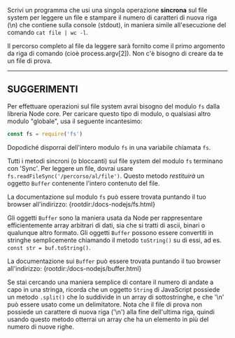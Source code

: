Scrivi un programma che usi una singola operazione **sincrona** sul file system per leggere un file e stampare il numero di caratteri di nuova riga (\n) che contiene sulla console (stdout), in maniera simile all'esecuzione del comando `cat file | wc -l`.

Il percorso completo al file da leggere sarà fornito come il primo argomento da riga di comando (cioè process.argv[2]). Non c'è bisogno di creare da te un file di prova.

----------------------------------------------------------------------
## SUGGERIMENTI

Per effettuare operazioni sul file system avrai bisogno del modulo `fs` dalla libreria Node core. Per caricare questo tipo di modulo, o qualsiasi altro modulo "globale", usa il seguente incantesimo:

```js
const fs = require('fs')
```

Dopodiché disporrai dell'intero modulo `fs` in una variabile chiamata `fs`.

Tutti i metodi sincroni (o bloccanti) sul file system del modulo `fs` terminano con 'Sync'. Per leggere un file, dovrai usare `fs.readFileSync('/percorso/al/file')`. Questo metodo *restituirà* un oggetto `Buffer` contenente l'intero contenuto del file.

La documentazione sul modulo `fs` può essere trovata puntando il tuo browser all'indirizzo:
  {rootdir:/docs-nodejs/fs.html}

Gli oggetti `Buffer` sono la maniera usata da Node per rappresentare efficientemente array arbitrari di dati, sia che si tratti di ascii, binari o qualunque altro formato. Gli oggetti `Buffer` possono essere convertiti in stringhe semplicemente chiamando il metodo `toString()` su di essi, ad es. `const str = buf.toString()`.

La documentazione sui `Buffer` può essere trovata puntando il tuo browser all'indirizzo:
  {rootdir:/docs-nodejs/buffer.html}

Se stai cercando una maniera semplice di contare il numero di andate a capo in una stringa, ricorda che un oggetto `String` di JavaScript possiede un metodo `.split()` che lo suddivide in un array di sottostringhe, e che '\n' può essere usato come un delimitatore. Nota che il file di prova non possiede un carattere di nuova riga ('\n') alla fine dell'ultima riga, quindi usando questo metodo otterrai un array che ha un elemento in più del numero di nuove righe.
